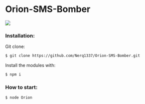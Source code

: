 # Orion-SMS-Bomber

![](https://steamuserimages-a.akamaihd.net/ugc/913541295205023522/042E786F1175C84B3374E62B7B20DE0EAC29C286/)

### Installation:
Git clone:

```bash
$ git clone https://github.com/Nerq1337/Orion-SMS-Bomber.git
```

Install the modules with:

```bash
$ npm i
```

### How to start:

```bash
$ node Orion
```
